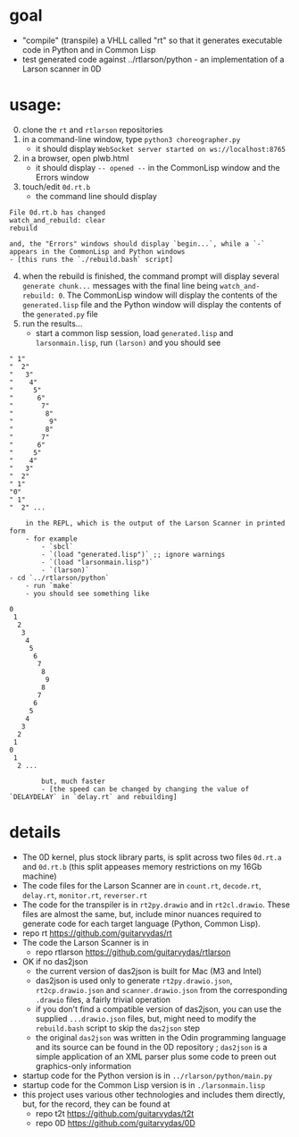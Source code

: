 # goal
- "compile" (transpile) a VHLL called "rt" so that it generates executable code in Python and in Common Lisp 
- test generated code against ../rtlarson/python - an implementation of a Larson scanner in 0D
  
# usage:
0. clone the `rt` and `rtlarson` repositories 
1. in a command-line window, type `python3 choreographer.py`
   - it should display `WebSocket server started on ws://localhost:8765`
2. in a browser, open plwb.html
   - it should display `-- opened --` in the CommonLisp window and the Errors window
3. touch/edit `0d.rt.b`
   - the command line should display 
```
File 0d.rt.b has changed
watch_and_rebuild: clear
rebuild
```
	and, the "Errors" windows should display `begin...`, while a `-` appears in the CommonLisp and Python windows
	- [this runs the `./rebuild.bash` script]
4. when the rebuild is finished, the command prompt will display several `generate chunk...` messages with the final line being `watch_and-rebuild: 0`. The CommonLisp window will display the contents of the `generated.lisp` file and the Python window will display the contents of the `generated.py` file
5. run the results...
   - start a common lisp session, load `generated.lisp` and `larsonmain.lisp`, run `(larson)` and you should see 

```
" 1" 
"  2" 
"   3" 
"    4" 
"     5" 
"      6" 
"       7" 
"        8" 
"         9" 
"        8" 
"       7" 
"      6" 
"     5" 
"    4" 
"   3" 
"  2" 
" 1" 
"0" 
" 1" 
"  2" ...

```

		in the REPL, which is the output of the Larson Scanner in printed form
		- for example
			- `sbcl`
			- `(load "generated.lisp")` ;; ignore warnings
			- `(load "larsonmain.lisp")`
			- `(larson)`
	- cd `../rtlarson/python`
		- run `make`
		- you should see something like 
```
0
 1
  2
   3
    4
     5
      6
       7
        8
         9
        8
       7
      6
     5
    4
   3
  2
 1
0
 1
  2 ...
```
	        but, much faster 
			- [the speed can be changed by changing the value of `DELAYDELAY` in `delay.rt` and rebuilding]
	
# details

- The 0D kernel, plus stock library parts, is split across two files `0d.rt.a` and `0d.rt.b` (this split appeases memory restrictions on my 16Gb machine)
- The code files for the Larson Scanner are in `count.rt`, `decode.rt`, `delay.rt`, `monitor.rt`, `reverser.rt`
- The code for the transpiler is in `rt2py.drawio` and in `rt2cl.drawio`. These files are almost the same, but, include minor nuances required to generate code for each target language (Python, Common Lisp).
- repo rt https://github.com/guitarvydas/rt
- The code the Larson Scanner is in 
  - repo rtlarson https://github.com/guitarvydas/rtlarson
- OK if no das2json
  - the current version of das2json is built for Mac (M3 and Intel)
  - das2json is used only to generate `rt2py.drawio.json`, `rt2cp.drawio.json` and `scanner.drawio.json` from the corresponding `.drawio` files, a fairly trivial operation
  - if you don't find a compatible version of das2json, you can use the supplied `...drawio.json` files, but, might need to modify the `rebuild.bash` script to skip the `das2json` step
  - the original `das2json` was written in the Odin programming language and its source can be found in the 0D repository ; `das2json` is a simple application of an XML parser plus some code to preen out graphics-only information
- startup code for the Python version is in `../rlarson/python/main.py`
- startup code for the Common Lisp version is in `./larsonmain.lisp`
- this project uses various other technologies and includes them directly, but, for the record, they can be found at
  - repo t2t https://github.com/guitarvydas/t2t
  - repo 0D https://github.com/guitarvydas/0D
